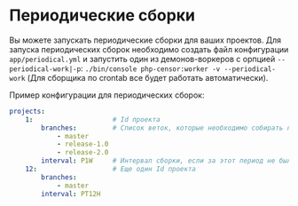 Периодические сборки
====================

Вы можете запускать периодические сборки для ваших проектов. Для запуска периодических сборок необходимо создать файл 
конфигурации `app/periodical.yml` и запустить один из демонов-воркеров с орпцией `--periodical-work|-p`: 
`./bin/console php-censor:worker -v --periodical-work` (Для сборщика по crontab все будет работать автоматически).

Пример конфигурации для периодических сборок:

```yaml
projects:
    1:                    # Id проекта
        branches:         # Список веток, которые необходимо собирать периодически
            - master
            - release-1.0
            - release-2.0
        interval: P1W     # Интервал сборки, если за этот период не было других сборок (webhook, ручных и т.д.). Используется формат PHP-класса DateInterval. Смотри: http://php.net/manual/ru/dateinterval.construct.php
    12:                   # Еще один Id проекта
        branches:
            - master
        interval: PT12H
```
